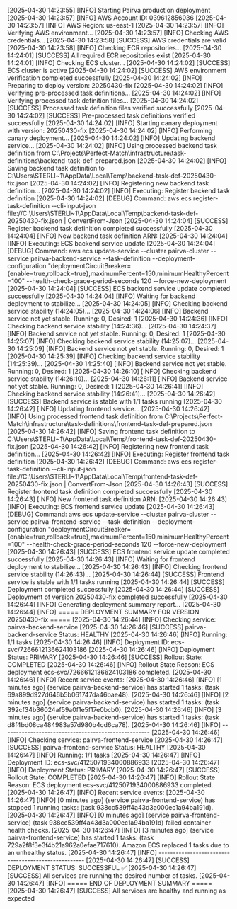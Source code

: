 [2025-04-30 14:23:55] [INFO] Starting Pairva production deployment
[2025-04-30 14:23:57] [INFO] AWS Account ID: 039612856036
[2025-04-30 14:23:57] [INFO] AWS Region: us-east-1
[2025-04-30 14:23:57] [INFO] Verifying AWS environment...
[2025-04-30 14:23:57] [INFO] Checking AWS credentials...
[2025-04-30 14:23:58] [SUCCESS] AWS credentials are valid
[2025-04-30 14:23:58] [INFO] Checking ECR repositories...
[2025-04-30 14:24:01] [SUCCESS] All required ECR repositories exist
[2025-04-30 14:24:01] [INFO] Checking ECS cluster...
[2025-04-30 14:24:02] [SUCCESS] ECS cluster is active
[2025-04-30 14:24:02] [SUCCESS] AWS environment verification completed successfully
[2025-04-30 14:24:02] [INFO] Preparing to deploy version: 20250430-fix
[2025-04-30 14:24:02] [INFO] Verifying pre-processed task definitions...
[2025-04-30 14:24:02] [INFO] Verifying processed task definition files...
[2025-04-30 14:24:02] [SUCCESS] Processed task definition files verified successfully
[2025-04-30 14:24:02] [SUCCESS] Pre-processed task definitions verified successfully
[2025-04-30 14:24:02] [INFO] Starting canary deployment with version: 20250430-fix
[2025-04-30 14:24:02] [INFO] Performing canary deployment...
[2025-04-30 14:24:02] [INFO] Updating backend service...
[2025-04-30 14:24:02] [INFO] Using processed backend task definition from C:\Projects\Perfect-Match\infrastructure\task-definitions\backend-task-def-prepared.json
[2025-04-30 14:24:02] [INFO] Saving backend task definition to C:\Users\STERLI~1\AppData\Local\Temp\backend-task-def-20250430-fix.json
[2025-04-30 14:24:02] [INFO] Registering new backend task definition...
[2025-04-30 14:24:02] [INFO] Executing: Register backend task definition
[2025-04-30 14:24:02] [DEBUG] Command: aws ecs register-task-definition --cli-input-json file://C:\Users\STERLI~1\AppData\Local\Temp\backend-task-def-20250430-fix.json | ConvertFrom-Json
[2025-04-30 14:24:04] [SUCCESS] Register backend task definition completed successfully
[2025-04-30 14:24:04] [INFO] New backend task definition ARN: 
[2025-04-30 14:24:04] [INFO] Executing: ECS backend service update
[2025-04-30 14:24:04] [DEBUG] Command: aws ecs update-service --cluster pairva-cluster --service pairva-backend-service --task-definition  --deployment-configuration "deploymentCircuitBreaker={enable=true,rollback=true},maximumPercent=150,minimumHealthyPercent=100" --health-check-grace-period-seconds 120 --force-new-deployment
[2025-04-30 14:24:04] [SUCCESS] ECS backend service update completed successfully
[2025-04-30 14:24:04] [INFO] Waiting for backend deployment to stabilize...
[2025-04-30 14:24:05] [INFO] Checking backend service stability (14:24:05)...
[2025-04-30 14:24:06] [INFO] Backend service not yet stable. Running: 0, Desired: 1
[2025-04-30 14:24:36] [INFO] Checking backend service stability (14:24:36)...
[2025-04-30 14:24:37] [INFO] Backend service not yet stable. Running: 0, Desired: 1
[2025-04-30 14:25:07] [INFO] Checking backend service stability (14:25:07)...
[2025-04-30 14:25:09] [INFO] Backend service not yet stable. Running: 0, Desired: 1
[2025-04-30 14:25:39] [INFO] Checking backend service stability (14:25:39)...
[2025-04-30 14:25:40] [INFO] Backend service not yet stable. Running: 0, Desired: 1
[2025-04-30 14:26:10] [INFO] Checking backend service stability (14:26:10)...
[2025-04-30 14:26:11] [INFO] Backend service not yet stable. Running: 0, Desired: 1
[2025-04-30 14:26:41] [INFO] Checking backend service stability (14:26:41)...
[2025-04-30 14:26:42] [SUCCESS] Backend service is stable with 1/1 tasks running
[2025-04-30 14:26:42] [INFO] Updating frontend service...
[2025-04-30 14:26:42] [INFO] Using processed frontend task definition from C:\Projects\Perfect-Match\infrastructure\task-definitions\frontend-task-def-prepared.json
[2025-04-30 14:26:42] [INFO] Saving frontend task definition to C:\Users\STERLI~1\AppData\Local\Temp\frontend-task-def-20250430-fix.json
[2025-04-30 14:26:42] [INFO] Registering new frontend task definition...
[2025-04-30 14:26:42] [INFO] Executing: Register frontend task definition
[2025-04-30 14:26:42] [DEBUG] Command: aws ecs register-task-definition --cli-input-json file://C:\Users\STERLI~1\AppData\Local\Temp\frontend-task-def-20250430-fix.json | ConvertFrom-Json
[2025-04-30 14:26:43] [SUCCESS] Register frontend task definition completed successfully
[2025-04-30 14:26:43] [INFO] New frontend task definition ARN: 
[2025-04-30 14:26:43] [INFO] Executing: ECS frontend service update
[2025-04-30 14:26:43] [DEBUG] Command: aws ecs update-service --cluster pairva-cluster --service pairva-frontend-service --task-definition  --deployment-configuration "deploymentCircuitBreaker={enable=true,rollback=true},maximumPercent=150,minimumHealthyPercent=100" --health-check-grace-period-seconds 120 --force-new-deployment
[2025-04-30 14:26:43] [SUCCESS] ECS frontend service update completed successfully
[2025-04-30 14:26:43] [INFO] Waiting for frontend deployment to stabilize...
[2025-04-30 14:26:43] [INFO] Checking frontend service stability (14:26:43)...
[2025-04-30 14:26:44] [SUCCESS] Frontend service is stable with 1/1 tasks running
[2025-04-30 14:26:44] [SUCCESS] Deployment completed successfully
[2025-04-30 14:26:44] [SUCCESS] Deployment of version 20250430-fix completed successfully
[2025-04-30 14:26:44] [INFO] Generating deployment summary report...
[2025-04-30 14:26:44] [INFO] ===== DEPLOYMENT SUMMARY FOR VERSION 20250430-fix =====
[2025-04-30 14:26:44] [INFO] Checking service: pairva-backend-service
[2025-04-30 14:26:46] [SUCCESS] pairva-backend-service Status: HEALTHY
[2025-04-30 14:26:46] [INFO]   Running: 1/1 tasks
[2025-04-30 14:26:46] [INFO]   Deployment ID: ecs-svc/7266612136624103186
[2025-04-30 14:26:46] [INFO]   Deployment Status: PRIMARY
[2025-04-30 14:26:46] [SUCCESS]   Rollout State: COMPLETED
[2025-04-30 14:26:46] [INFO]   Rollout State Reason: ECS deployment ecs-svc/7266612136624103186 completed.
[2025-04-30 14:26:46] [INFO]   Recent service events:
[2025-04-30 14:26:46] [INFO]     [1 minutes ago] (service pairva-backend-service) has started 1 tasks: (task 69a899d927d646b5b061747da46bae48).
[2025-04-30 14:26:46] [INFO]     [2 minutes ago] (service pairva-backend-service) has started 1 tasks: (task 392cf34b36024af59a0f1e5f17e0bcb0).
[2025-04-30 14:26:46] [INFO]     [3 minutes ago] (service pairva-backend-service) has started 1 tasks: (task d8f4bd08ca484983a57d980b4cd6ca78).
[2025-04-30 14:26:46] [INFO] ----------------------------------------------------
[2025-04-30 14:26:46] [INFO] Checking service: pairva-frontend-service
[2025-04-30 14:26:47] [SUCCESS] pairva-frontend-service Status: HEALTHY
[2025-04-30 14:26:47] [INFO]   Running: 1/1 tasks
[2025-04-30 14:26:47] [INFO]   Deployment ID: ecs-svc/4125071934000886933
[2025-04-30 14:26:47] [INFO]   Deployment Status: PRIMARY
[2025-04-30 14:26:47] [SUCCESS]   Rollout State: COMPLETED
[2025-04-30 14:26:47] [INFO]   Rollout State Reason: ECS deployment ecs-svc/4125071934000886933 completed.
[2025-04-30 14:26:47] [INFO]   Recent service events:
[2025-04-30 14:26:47] [INFO]     [0 minutes ago] (service pairva-frontend-service) has stopped 1 running tasks: (task 938cc539ff4a43d3a000ec1a94ba191d).
[2025-04-30 14:26:47] [INFO]     [0 minutes ago] (service pairva-frontend-service) (task 938cc539ff4a43d3a000ec1a94ba191d) failed container health checks.
[2025-04-30 14:26:47] [INFO]     [3 minutes ago] (service pairva-frontend-service) has started 1 tasks: (task 729a2f8f3e3f4b21a962a0efae717610). Amazon ECS replaced 1 tasks due to an unhealthy status.
[2025-04-30 14:26:47] [INFO] ----------------------------------------------------
[2025-04-30 14:26:47] [SUCCESS] DEPLOYMENT STATUS: SUCCESSFUL ✅
[2025-04-30 14:26:47] [SUCCESS] All services are running the desired number of tasks.
[2025-04-30 14:26:47] [INFO] ===== END OF DEPLOYMENT SUMMARY =====
[2025-04-30 14:26:47] [SUCCESS] All services are healthy and running as expected
